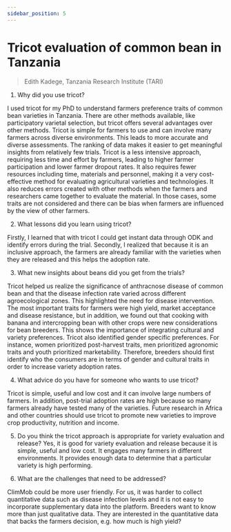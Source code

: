 ```yaml
---
sidebar_position: 5
---
```


# Tricot evaluation of common bean in Tanzania
> Edith Kadege, Tanzania Research Institute (TARI)

1.	Why did you use tricot? 

I used tricot for my PhD to understand farmers preference traits of common bean varieties in Tanzania. There are other methods available, like participatory varietal selection, but tricot offers several advantages over other methods. Tricot is simple for farmers to use and can involve many farmers across diverse environments. This leads to more accurate and diverse assessments. The ranking of data makes it easier to get meaningful insights from relatively few trials. Tricot is a less intensive approach, requiring less time and effort by farmers, leading to higher farmer participation and lower farmer dropout rates. It also requires fewer resources including time, materials and personnel, making it a very cost-effective method for evaluating agricultural varieties and technologies. It also reduces errors created with other methods when the farmers and researchers came together to evaluate the material. In those cases, some traits are not considered and there can be bias when farmers are influenced by the view of other farmers. 

2.	What lessons did you learn using tricot?  

Firstly, I learned that with tricot I could get instant data through ODK and identify errors during the trial. Secondly, I realized that because it is an inclusive approach, the farmers are already familiar with the varieties when they are released and this helps the adoption rate.

3.	What new insights about beans did you get from the trials? 

Tricot helped us realize the significance of anthracnose disease of common bean and that the disease infection rate varied across different agroecological zones. This highlighted the need for disease intervention. The most important traits for farmers were high yield, market acceptance and disease resistance, but in addition, we found out that cooking with banana and intercropping bean with other crops were new considerations for bean breeders. This shows the importance of integrating cultural and variety preferences. Tricot also identified gender specific preferences. For instance, women prioritized post-harvest traits, men prioritized agronomic traits and youth prioritized marketability. Therefore, breeders should first identify who the consumers are in terms of gender and cultural traits in order to increase variety adoption rates.

4.	What advice do you have for someone who wants to use tricot?  

Tricot is simple, useful and low cost and it can involve large numbers of farmers. In addition, post-trial adoption rates are high because so many farmers already have tested many of the varieties. Future research in Africa and other countries should use tricot to promote new varieties to improve crop productivity, nutrition and income.

5.	Do you think the tricot approach is appropriate for variety evaluation and release? 
Yes, it is good for variety evaluation and release because it is simple, useful and low cost. It engages many farmers in different environments. It provides enough data to determine that a particular variety is high performing.

6.	What are the challenges that need to be addressed? 

ClimMob could be more user friendly. For us, it was harder to collect quantitative data such as disease infection levels and it is not easy to incorporate supplementary data into the platform. Breeders want to know more than just qualitative data. They are interested in the quantitative data that backs the farmers decision, e.g. how much is high yield? 
